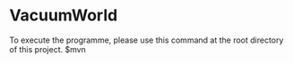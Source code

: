 # VacuumWorld
To execute the programme, please use this command at the root directory of this project.
$mvn